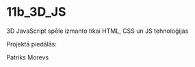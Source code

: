 # 11b_3D_JS
3D JavaScript spēle
izmanto tikai HTML, CSS un JS tehnoloģijas

Projektā piedālās:

Patriks Morevs